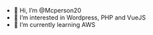 - 👋 Hi, I’m @Mcperson20
- 👀 I’m interested in Wordpress, PHP and VueJS
- 🌱 I’m currently learning AWS

<!---
Mcperson20/Mcperson20 is a ✨ special ✨ repository because its `README.md` (this file) appears on your GitHub profile.
You can click the Preview link to take a look at your changes.
--->
